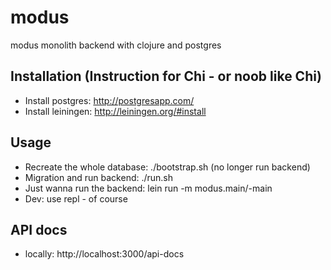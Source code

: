 # modus

modus monolith backend with clojure and postgres

## Installation (Instruction for Chi - or noob like Chi)

* Install postgres: http://postgresapp.com/
* Install leiningen: http://leiningen.org/#install

## Usage

* Recreate the whole database: ./bootstrap.sh (no longer run backend)
* Migration and run backend: ./run.sh
* Just wanna run the backend: lein run -m modus.main/-main
* Dev: use repl - of course

## API docs
* locally: http://localhost:3000/api-docs